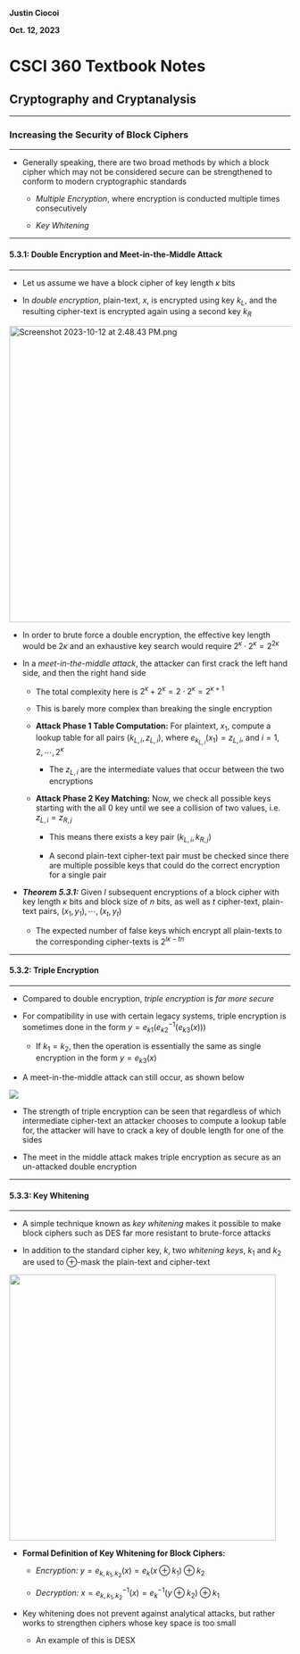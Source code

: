 **Justin Ciocoi**

**Oct. 12, 2023**

# CSCI 360 Textbook Notes

## Cryptography and Cryptanalysis

****

### Increasing the Security of Block Ciphers

****

- Generally speaking, there are two broad methods by which a block cipher which may not be considered secure can be strengthened to conform to modern cryptographic standards
  
  - *Multiple Encryption*, where encryption is conducted multiple times consecutively
  
  - *Key Whitening* 

****

#### 5.3.1: Double Encryption and Meet-in-the-Middle Attack

****

- Let us assume we have a block cipher of key length $\kappa$ bits

- In *double encryption*, plain-text, $x$, is encrypted using key $k_L$, and the resulting cipher-text is encrypted again using a second key $k_R$ 

<img title="" src="file:///Users/justin/Pictures/marktextImages/8d29ed00f91c081586ba1dab7ec0b9bca8affcbc.png" alt="Screenshot 2023-10-12 at 2.48.43 PM.png" data-align="center" width="531">

- In order to brute force a double encryption, the effective key length would be $2\kappa$ and an exhaustive key search would require $2^\kappa\cdot 2^\kappa=2^{2\kappa}$

- In a *meet-in-the-middle attack*, the attacker can first crack the left hand side, and then the right hand side
  
  - The total complexity here is $2^\kappa+ 2^\kappa=2\cdot2^{\kappa}=2^{\kappa+1}$
  
  - This is barely more complex than breaking the single encryption
  
  - **Attack Phase 1 Table Computation:** For plaintext, $x_1$, compute a lookup table for all pairs $(k_{L,i},z_{L, i})$, where $e_{k_{L,i}}(x_1)=z_{L, i}$, and $i=1, 2, \cdots,2^\kappa$ 
    
    - The $z_{L,i}$ are the intermediate values that occur between the two encryptions
  
  - **Attack Phase 2 Key Matching:** Now, we check all possible keys starting with the all 0 key until we see a collision of two values, i.e. $z_{L,i}=z_{R,j}$
    
    - This means there exists a key pair $(k_{L,i}, k_{R,j})$
    
    - A second plain-text cipher-text pair must be checked since there are multiple possible keys that could do the correct encryption for a single pair

- ***Theorem 5.3.1:*** Given $l$ subsequent encryptions of a block cipher with key length $\kappa$ bits and block size of $n$ bits, as well as $t$ cipher-text, plain-text pairs, $(x_1, y_1), \cdots, (x_t, y_t)$
  
  - The expected number of false keys which encrypt all plain-texts to the corresponding cipher-texts is $2^{l\kappa-tn}$

****

#### 5.3.2: Triple Encryption

****

- Compared to double encryption, *triple encryption* is *far more secure*

- For compatibility in use with certain legacy systems, triple encryption is sometimes done in the form $y=e_{k1}(e_{k2}^{-1}(e_{k3}(x)))$ 
  
  - If $k_1=k_2$, then the operation is essentially the same as single encryption in the form $y=e_{k3}(x)$

- A meet-in-the-middle attack can still occur, as shown below

![](/Users/justin/Pictures/marktextImages/367d8b15381ab829e752332bf88818dd6a8676e5.png)

- The strength of triple encryption can be seen that regardless of which intermediate cipher-text an attacker chooses to compute a lookup table for, the attacker will have to crack a key of double length for one of the sides

- The meet in the middle attack makes triple encryption as secure as an un-attacked double encryption

****

#### 5.3.3: Key Whitening

****

- A simple technique known as *key whitening* makes it possible to make block ciphers such as DES far more resistant to brute-force attacks

- In addition to the standard cipher key, $k$, two *whitening keys*, $k_1$ and $k_2$ are used to $\oplus$-mask the plain-text and cipher-text

<img title="" src="file:///Users/justin/Pictures/marktextImages/af1ec9c361e8a2bf6e9249ecc738159f07b42171.png" alt="" data-align="center" width="477">

- **Formal Definition of Key Whitening for Block Ciphers:** 
  
  - *Encryption:* $y=e_{k, k_1, k_2}(x)=e_k(x\oplus k_1)\oplus k_2$
  
  - *Decryption:* $x=e^{-1}_{k, k_1, k_2}(x)=e^{-1}_k(y\oplus k_2)\oplus k_1$

- Key whitening does not prevent against analytical attacks, but rather works to strengthen ciphers whose key space is too small
  
  - An example of this is DESX
